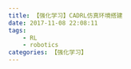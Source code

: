```yaml
---
title: 【强化学习】CADRL仿真环境搭建
date: 2017-11-08 22:08:11
tags:
    - RL
    - robotics
categories: 【强化学习】
---
```

